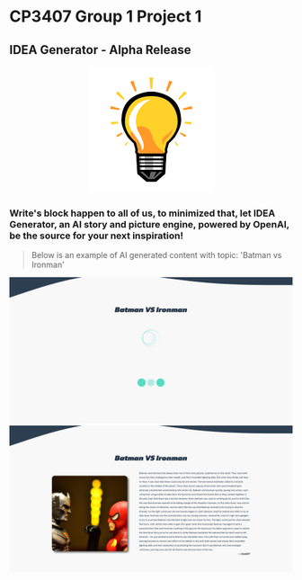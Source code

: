 # CP3407 Group 1 Project 1
## IDEA Generator - Alpha Release

<p align="center">
  <img src="./image/idea.png">
</p>

### Write's block happen to all of us, to minimized that, let IDEA Generator, an AI story and picture engine, powered by OpenAI, be the source for your next inspiration!
> Below is an example of AI generated content with topic: 'Batman vs Ironman'

![loading](./image/loading.png)
![loading](./image/story_with_image.png)
